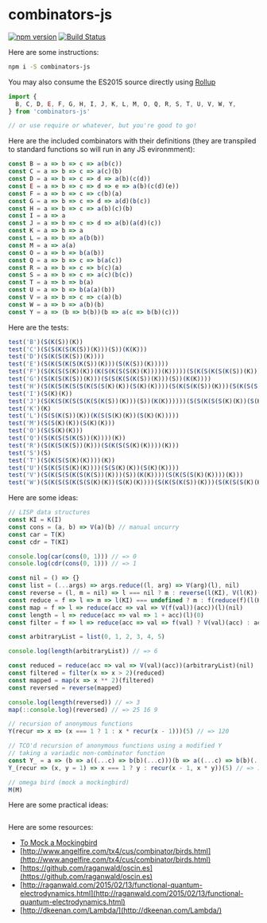 # combinators-js

[![npm version](https://badge.fury.io/js/combinators-js.svg)](http://badge.fury.io/js/combinators-js)
[![Build Status](https://travis-ci.org/benji6/combinators-js.svg)](https://travis-ci.org/benji6/combinators-js)

Here are some instructions:

```bash
npm i -S combinators-js
```

You may also consume the ES2015 source directly using [Rollup](https://github.com/rollup/rollup)

```javascript
import {
  B, C, D, E, F, G, H, I, J, K, L, M, O, Q, R, S, T, U, V, W, Y,
} from 'combinators-js'

// or use require or whatever, but you're good to go!
```

Here are the included combinators with their definitions (they are transpiled to standard functions so will run in any JS evironmment):

```javascript
const B = a => b => c => a(b(c))
const C = a => b => c => a(c)(b)
const D = a => b => c => d => a(b)(c(d))
const E = a => b => c => d => e => a(b)(c(d)(e))
const F = a => b => c => c(b)(a)
const G = a => b => c => d => a(d)(b(c))
const H = a => b => c => a(b)(c)(b)
const I = a => a
const J = a => b => c => d => a(b)(a(d)(c))
const K = a => b => a
const L = a => b => a(b(b))
const M = a => a(a)
const O = a => b => b(a(b))
const Q = a => b => c => b(a(c))
const R = a => b => c => b(c)(a)
const S = a => b => c => a(c)(b(c))
const T = a => b => b(a)
const U = a => b => b(a(a)(b))
const V = a => b => c => c(a)(b)
const W = a => b => a(b)(b)
const Y = a => (b => b(b))(b => a(c => b(b)(c)))
```

Here are the tests:

```javascript
test('B')(S(K(S))(K))
test('C')(S(S(K(S(K(S))(K)))(S))(K(K)))
test('D')(S(K(S(K(S))(K))))
test('E')(S(K(S(K(S(K(S))(K)))(S(K(S))(K)))))
test('F')(S(K(S(S(K)(K))(K(S(K(S(S(K)(K))))(K)))))(S(K(S(K(S(K(S))(K)))(S(K(S))(K))))(S(K(S(S(K)(K))))(K))))
test('G')(S(K(S(K(S))(K)))(S(S(K(S(K(S))(K)))(S))(K(K))))
test('H')(S(K(S(K(S(S(K(S(S(K)(K))(S(K)(K))))(S(K(S(K(S))(K)))(S(K(S(S(K)(K))))(K))))))(K)))(S(K(S(S(K(S(K(S))(K)))(S))(K(K))))))
test('I')(S(K)(K))
test('J')(S(K(S(K(S(S(K(S(K(S))(K)))(S))(K(K))))))(S(S(K(S(S(K)(K))(S(K)(K))))(S(K(S(K(S))(K)))(S(K(S(S(K)(K))))(K))))(K(S(K(S(S(K(S(K(S))(K)))(S))(K(K))))(S(K(S(K(S(K(S))(K)))(S(K(S))(K)))))))))
test('K')(K)
test('L')(S(S(K(S))(K))(K(S(S(K)(K))(S(K)(K)))))
test('M')(S(S(K)(K))(S(K)(K)))
test('O')(S(S(K)(K)))
test('Q')(S(K(S(S(K(S))(K))))(K))
test('R')(S(K(S(K(S))(K)))(S(K(S(S(K)(K))))(K)))
test('S')(S)
test('T')(S(K(S(S(K)(K))))(K))
test('U')(S(K(S(S(K)(K))))(S(S(K)(K))(S(K)(K))))
test('V')(S(K(S(S(K(S(K(S))(K)))(S))(K(K))))(S(K(S(S(K)(K))))(K)))
test('W')(S(K(S(S(K(S(S(K)(K))(S(K)(K))))(S(K(S(K(S))(K)))(S(K(S(S(K)(K))))(K))))))(K))
```

Here are some ideas:

```javascript
// LISP data structures
const KI = K(I)
const cons = (a, b) => V(a)(b) // manual uncurry
const car = T(K)
const cdr = T(KI)

console.log(car(cons(0, 1))) // => 0
console.log(cdr(cons(0, 1))) // => 1

const nil = () => {}
const list = (...args) => args.reduce((l, arg) => V(arg)(l), nil)
const reverse = (l, m = nil) => l === nil ? m : reverse(l(KI), V(l(K))(m))
const reduce = f => l => m => l(KI) === undefined ? m : f(reduce(f)(l(KI))(m))(l(K))
const map = f => l => reduce(acc => val => V(f(val))(acc))(l)(nil)
const length = l => reduce(acc => val => 1 + acc)(l)(0)
const filter = f => l => reduce(acc => val => f(val) ? V(val)(acc) : acc)(l)(nil)

const arbitraryList = list(0, 1, 2, 3, 4, 5)

console.log(length(arbitraryList)) // => 6

const reduced = reduce(acc => val => V(val)(acc))(arbitraryList)(nil)
const filtered = filter(x => x > 2)(reduced)
const mapped = map(x => x ** 2)(filtered)
const reversed = reverse(mapped)

console.log(length(reversed)) // => 3
map(::console.log)(reversed) // => 25 16 9
```

```javascript
// recursion of anonymous functions
Y(recur => x => (x === 1 ? 1 : x * recur(x - 1)))(5) // => 120

// TCO'd recursion of anonymous functions using a modified Y
// taking a variadic non-combinator function
const Y_ = a => (b => a((...c) => b(b)(...c)))(b => a((...c) => b(b)(...c)))
Y_(recur => (x, y = 1) => x === 1 ? y : recur(x - 1, x * y))(5) // => 120
```

```javascript
// omega bird (mock a mockingbird)
M(M)
```

Here are some practical ideas:

```javascript

```

Here are some resources:
- [To Mock a Mockingbird](https://en.wikipedia.org/wiki/To_Mock_a_Mockingbird)
- [http://www.angelfire.com/tx4/cus/combinator/birds.html](http://www.angelfire.com/tx4/cus/combinator/birds.html)
- [https://github.com/raganwald/oscin.es](https://github.com/raganwald/oscin.es)
- [http://raganwald.com/2015/02/13/functional-quantum-electrodynamics.html](http://raganwald.com/2015/02/13/functional-quantum-electrodynamics.html)
- [http://dkeenan.com/Lambda/](http://dkeenan.com/Lambda/)
